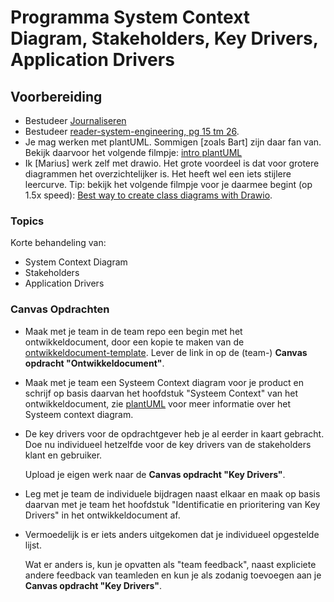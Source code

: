 # Programma System Context Diagram, Stakeholders, Key Drivers, Application Drivers

## Voorbereiding

- Bestudeer [Journaliseren](../../organisatorisch/journaliseren.md)
- Bestudeer [reader-system-engineering, pg 15 tm 26](../../onderwijsmateriaal/readers/reader-system-engineering.pdf).
- Je mag werken met plantUML. Sommigen [zoals Bart] zijn daar fan van. Bekijk daarvoor het volgende filmpje: [intro plantUML](https://www.youtube.com/watch?v=_dEhja6kkEA)
- Ik [Marius] werk zelf met drawio. Het grote voordeel is dat voor grotere diagrammen het overzichtelijker is. Het heeft wel een iets stijlere leercurve. Tip: bekijk het volgende filmpje voor je daarmee begint (op 1.5x speed): [Best way to create class diagrams with Drawio](https://youtu.be/OtpU7mcvBns).

### Topics

Korte behandeling van:

- System Context Diagram
- Stakeholders
- Application Drivers

### Canvas Opdrachten

- Maak met je team in de team repo een begin met het ontwikkeldocument, door een kopie te maken van de [ontwikkeldocument-template](../../software/Ontwikkeldocument-template.md). Lever de link in op de (team-) **Canvas opdracht "Ontwikkeldocument"**.
- Maak met je team een Systeem Context diagram voor je product en schrijf op basis daarvan het hoofdstuk "Systeem Context" van het ontwikkeldocument, zie [plantUML](../../software/modelleren/plantuml/README.md) voor meer informatie over het Systeem context diagram.
  
- De key drivers voor de opdrachtgever heb je al eerder in kaart gebracht. Doe nu individueel hetzelfde voor de key drivers van de stakeholders klant en gebruiker.

  Upload je eigen werk naar de **Canvas opdracht "Key Drivers"**.

- Leg met je team de individuele bijdragen naast elkaar en maak op basis daarvan met je team het hoofdstuk "Identificatie en prioritering van Key Drivers" in het ontwikkeldocument af.

- Vermoedelijk is er iets anders uitgekomen dat je individueel opgestelde lijst.
  
  Wat er anders is, kun je opvatten als "team feedback", naast expliciete andere feedback van teamleden en kun je als zodanig toevoegen aan je **Canvas opdracht "Key Drivers"**.
